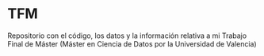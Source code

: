 # TFM
Repositorio con el código, los datos y la información relativa a mi Trabajo Final de Máster (Máster en Ciencia de Datos por la Universidad de Valencia)
